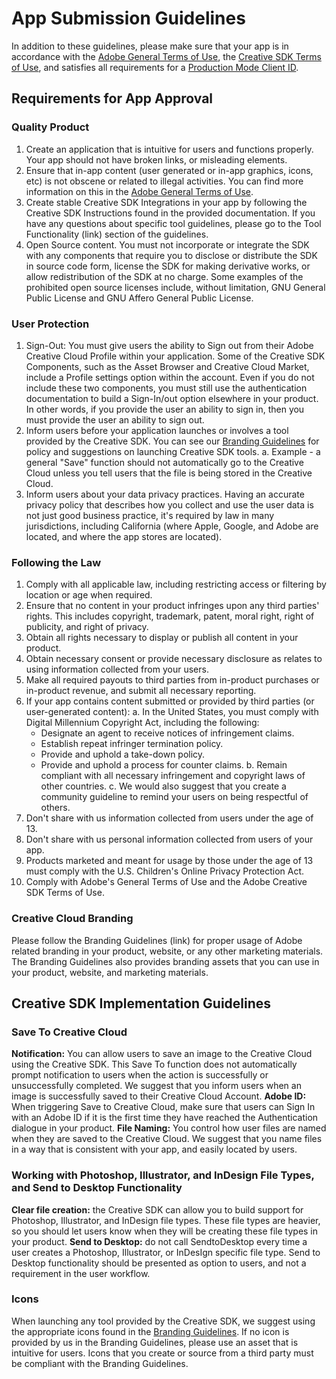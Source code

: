 # App Submission Guidelines
In addition to these guidelines, please make sure that your app is in accordance with the [Adobe General Terms of Use](http://www.adobe.com/legal/terms.html), the [Creative SDK Terms of Use](http://wwwimages.adobe.com/content/dam/Adobe/en/legal/servicetou/Creative_SDK-en_US.pdf), and satisfies all requirements for a [Production Mode Client ID](https://creativesdk.zendesk.com/hc/en-us/articles/204601215-How-to-complete-the-Production-Client-ID-Request).
## Requirements for App Approval
### Quality Product
1.  Create an application that is intuitive for users and functions properly. Your app should not have broken links, or misleading elements.
2.  Ensure that in-app content (user generated or in-app graphics, icons, etc) is not obscene or related to illegal activities. You can find more information on this in the [Adobe General Terms of Use](http://www.adobe.com/legal/terms.html).
3.  Create stable Creative SDK Integrations in your app by following the Creative SDK Instructions found in the provided documentation. If you have any questions about specific tool guidelines, please go to the Tool Functionality (link) section of the guidelines.
4.  Open Source content. You must not incorporate or integrate the SDK with any components that require you to disclose or distribute the SDK in source code form, license the SDK for making derivative works, or allow redistribution of the SDK at no charge. Some examples of the prohibited open source licenses include, without limitation, GNU General Public License and GNU Affero General Public License.
### User Protection
1.  Sign-Out: You must give users the ability to Sign out from their Adobe Creative Cloud Profile within your application. Some of the Creative SDK Components, such as the Asset Browser and Creative Cloud Market, include a Profile settings option within the account. Even if you do not include these two components, you must still use the authentication documentation to build a Sign-In/out option elsewhere in your product. In other words, if you provide the user an ability to sign in, then you must provide the user an ability to sign out.
2.  Inform users before your application launches or involves a tool provided by the Creative SDK. You can see our [Branding Guidelines](/brandguidelines/index.html) for policy and suggestions on launching Creative SDK tools.
    a. Example - a general "Save" function should not automatically go to the Creative Cloud unless you tell users that the file is being stored in the Creative Cloud.
3.  Inform users about your data privacy practices. Having an accurate privacy policy that describes how you collect and use the user data is not just good business practice, it's required by law in many jurisdictions, including California (where Apple, Google, and Adobe are located, and where the app stores are located).
### Following the Law
1.  Comply with all applicable law, including restricting access or filtering by location or age when required.
2.  Ensure that no content in your product infringes upon any third parties' rights. This includes copyright, trademark, patent, moral right, right of publicity, and right of privacy.
3.  Obtain all rights necessary to display or publish all content in your product.
4.  Obtain necessary consent or provide necessary disclosure as relates to using information collected from your users.
5.  Make all required payouts to third parties from in-product purchases or in-product revenue, and submit all necessary reporting.
6.  If your app contains content submitted or provided by third parties (or user-generated content):
    a. In the United States, you must comply with Digital Millennium Copyright Act, including the following:
    *   Designate an agent to receive notices of infringement claims.
    *   Establish repeat infringer termination policy.
    *   Provide and uphold a take-down policy.
    *   Provide and uphold a process for counter claims.
        b. Remain compliant with all necessary infringement and copyright laws of other countries.
        c. We would also suggest that you create a community guideline to remind your users on being respectful of others.
7.  Don't share with us information collected from users under the age of 13.
8.  Don't share with us personal information collected from users of your app.
9.  Products marketed and meant for usage by those under the age of 13 must comply with the U.S. Children's Online Privacy Protection Act.
10.  Comply with Adobe's General Terms of Use and the Adobe Creative SDK Terms of Use.
### Creative Cloud Branding
Please follow the Branding Guidelines (link) for proper usage of Adobe related branding in your product, website, or any other marketing materials. The Branding Guidelines also provides branding assets that you can use in your product, website, and marketing materials.
## Creative SDK Implementation Guidelines
### Save To Creative Cloud
**Notification:** You can allow users to save an image to the Creative Cloud using the Creative SDK. This Save To function does not automatically prompt notification to users when the action is successfully or unsuccessfully completed. We suggest that you inform users when an image is successfully saved to their Creative Cloud Account.
**Adobe ID:** When triggering Save to Creative Cloud, make sure that users can Sign In with an Adobe ID if it is the first time they have reached the Authentication dialogue in your product.
**File Naming:** You control how user files are named when they are saved to the Creative Cloud. We suggest that you name files in a way that is consistent with your app, and easily located by users.
### Working with Photoshop, Illustrator, and InDesign File Types, and Send to Desktop Functionality
**Clear file creation:** the Creative SDK can allow you to build support for Photoshop, Illustrator, and InDesign file types. These file types are heavier, so you should let users know when they will be creating these file types in your product.
**Send to Desktop:** do not call SendtoDesktop every time a user creates a Photoshop, Illustrator, or InDesIgn specific file type. Send to Desktop functionality should be presented as option to users, and not a requirement in the user workflow.
### Icons
When launching any tool provided by the Creative SDK, we suggest using the appropriate icons found in the [Branding Guidelines](/brandguidelines/index.html). If no icon is provided by us in the Branding Guidelines, please use an asset that is intuitive for users. Icons that you create or source from a third party must be compliant with the Branding Guidelines.